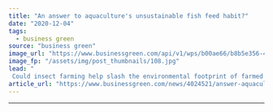 ```yaml
---
title: "An answer to aquaculture's unsustainable fish feed habit?"
date: "2020-12-04"
tags: 
  - business green
source: "business green"
image_url: "https://www.businessgreen.com/api/v1/wps/b00ae66/b8b5e356-4e68-46f1-b55b-60f10fc131b3/3/fishing-net-185x114.jpg"
image_fp: "/assets/img/post_thumbnails/108.jpg"
lead: "
 Could insect farming help slash the environmental footprint of farmed fish? ..."
article_url: "https://www.businessgreen.com/news/4024521/answer-aquaculture-unsustainable-fish-feed-habit"
---
```


---
